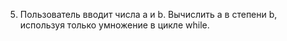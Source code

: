 5. Пользователь вводит числа a и b. Вычислить a в степени b, используя только умножение в цикле while.
